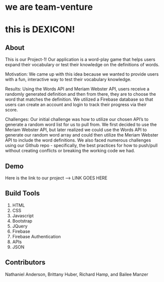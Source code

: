 # we are team-venture

# this is DEXICON!

## About
This is our Project-1! Our application is a word-play game that helps users expand their vocabulary or test their knowledge on the definitions of words.

Motivation: We came up with this idea because we wanted to provide users with a fun, interactive way to test their vocabulary knowledge.

Results: Using the Words API and Meriam Webster API, users receive a randomly generated definition and then from there, they are to choose the word that matches the definition. We utilized a Firebase database so that users can create an account and login to track their progress via their score.

Challenges: Our initial challenge was how to utilize our chosen API’s to generate a random word list for us to pull from. We first decided to use the Meriam Webster API, but later realized we could use the Words API to generate our random word array and could then utilize the Meriam Webster API to include the word definitions. We also faced numerous challenges using our Github repo - specifically, the best practices for how to push/pull without creating conflicts or breaking the working code we had.

## Demo
Here is the link to our project --> LINK GOES HERE

## Build Tools
1. HTML
2. CSS
3. Javascript
4. Bootstrap
5. JQuery
6. Firebase
7. Firebase Authentication
8. APIs
9. JSON

## Contributors
Nathaniel Anderson, Brittany Huber, Richard Hamp, and Bailee Manzer

